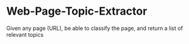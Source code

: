 # Web-Page-Topic-Extractor
Given any page (URL), be able to classify the page, and return a list of relevant topics
